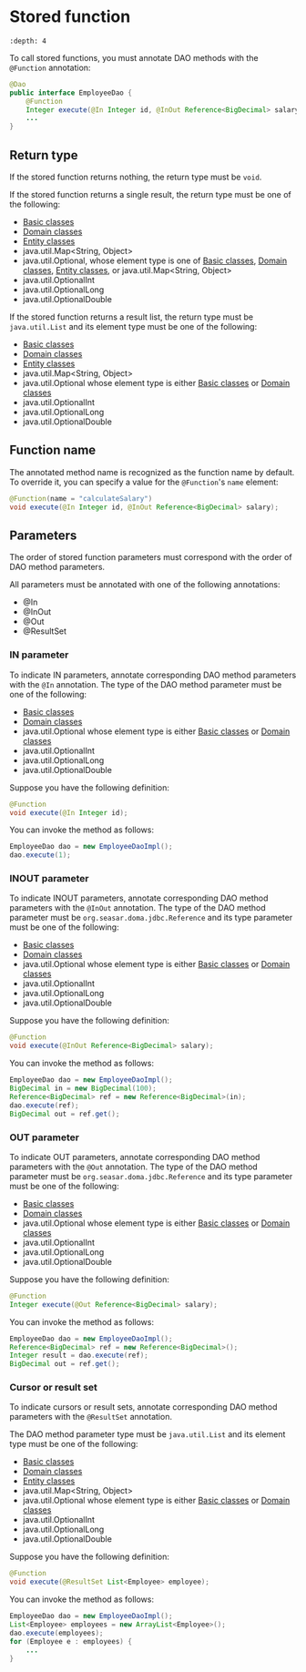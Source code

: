 # Stored function

```{contents}
:depth: 4
```

To call stored functions, you must annotate DAO methods with the `@Function` annotation:

```java
@Dao
public interface EmployeeDao {
    @Function
    Integer execute(@In Integer id, @InOut Reference<BigDecimal> salary);
    ...
}
```

## Return type

If the stored function returns nothing, the return type must be `void`.

If the stored function returns a single result, the return type must be one of the following:

- [Basic classes](../basic.md)
- [Domain classes](../domain.md)
- [Entity classes](../entity.md)
- java.util.Map\<String, Object>
- java.util.Optional, whose element type is one of [Basic classes](../basic.md), [Domain classes](../domain.md),
  [Entity classes](../entity.md), or java.util.Map\<String, Object>
- java.util.OptionalInt
- java.util.OptionalLong
- java.util.OptionalDouble

If the stored function returns a result list, the return type must be `java.util.List`
and its element type must be one of the following:

- [Basic classes](../basic.md)
- [Domain classes](../domain.md)
- [Entity classes](../entity.md)
- java.util.Map\<String, Object>
- java.util.Optional whose element type is either [Basic classes](../basic.md) or [Domain classes](../domain.md)
- java.util.OptionalInt
- java.util.OptionalLong
- java.util.OptionalDouble

## Function name

The annotated method name is recognized as the function name by default.
To override it, you can specify a value for the `@Function`'s `name` element:

```java
@Function(name = "calculateSalary")
void execute(@In Integer id, @InOut Reference<BigDecimal> salary);
```

## Parameters

The order of stored function parameters must correspond with the order of DAO method parameters.

All parameters must be annotated with one of the following annotations:

- @In
- @InOut
- @Out
- @ResultSet

### IN parameter

To indicate IN parameters, annotate corresponding DAO method parameters with the `@In` annotation.
The type of the DAO method parameter must be one of the following:

- [Basic classes](../basic.md)
- [Domain classes](../domain.md)
- java.util.Optional whose element type is either [Basic classes](../basic.md) or [Domain classes](../domain.md)
- java.util.OptionalInt
- java.util.OptionalLong
- java.util.OptionalDouble

Suppose you have the following definition:

```java
@Function
void execute(@In Integer id);
```

You can invoke the method as follows:

```java
EmployeeDao dao = new EmployeeDaoImpl();
dao.execute(1);
```

### INOUT parameter

To indicate INOUT parameters, annotate corresponding DAO method parameters with
the `@InOut` annotation.
The type of the DAO method parameter must be `org.seasar.doma.jdbc.Reference`
and its type parameter must be one of the following:

- [Basic classes](../basic.md)
- [Domain classes](../domain.md)
- java.util.Optional whose element type is either [Basic classes](../basic.md) or [Domain classes](../domain.md)
- java.util.OptionalInt
- java.util.OptionalLong
- java.util.OptionalDouble

Suppose you have the following definition:

```java
@Function
void execute(@InOut Reference<BigDecimal> salary);
```

You can invoke the method as follows:

```java
EmployeeDao dao = new EmployeeDaoImpl();
BigDecimal in = new BigDecimal(100);
Reference<BigDecimal> ref = new Reference<BigDecimal>(in);
dao.execute(ref);
BigDecimal out = ref.get();
```

### OUT parameter

To indicate OUT parameters, annotate corresponding DAO method parameters with
the `@Out` annotation.
The type of the DAO method parameter must be `org.seasar.doma.jdbc.Reference`
and its type parameter must be one of the following:

- [Basic classes](../basic.md)
- [Domain classes](../domain.md)
- java.util.Optional whose element type is either [Basic classes](../basic.md) or [Domain classes](../domain.md)
- java.util.OptionalInt
- java.util.OptionalLong
- java.util.OptionalDouble

Suppose you have the following definition:

```java
@Function
Integer execute(@Out Reference<BigDecimal> salary);
```

You can invoke the method as follows:

```java
EmployeeDao dao = new EmployeeDaoImpl();
Reference<BigDecimal> ref = new Reference<BigDecimal>();
Integer result = dao.execute(ref);
BigDecimal out = ref.get();
```

### Cursor or result set

To indicate cursors or result sets,
annotate corresponding DAO method parameters with the `@ResultSet` annotation.

The DAO method parameter type must be `java.util.List`
and its element type must be one of the following:

- [Basic classes](../basic.md)
- [Domain classes](../domain.md)
- [Entity classes](../entity.md)
- java.util.Map\<String, Object>
- java.util.Optional whose element type is either [Basic classes](../basic.md) or [Domain classes](../domain.md)
- java.util.OptionalInt
- java.util.OptionalLong
- java.util.OptionalDouble

Suppose you have the following definition:

```java
@Function
void execute(@ResultSet List<Employee> employee);
```

You can invoke the method as follows:

```java
EmployeeDao dao = new EmployeeDaoImpl();
List<Employee> employees = new ArrayList<Employee>();
dao.execute(employees);
for (Employee e : employees) {
    ...
}
```
